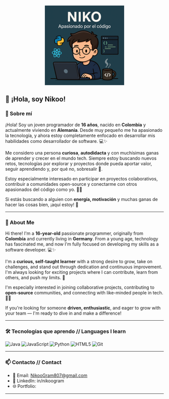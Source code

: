 <p align="center">
  <img src="Banner.png" alt="Niko banner" width="50%" />
</p>


## 👋 ¡Hola, soy Nikoo!

### 💫 Sobre mí

¡Hola! Soy un joven programador de **16 años**, nacido en **Colombia** y actualmente viviendo en **Alemania**. Desde muy pequeño me ha apasionado la tecnología, y ahora estoy completamente enfocado en desarrollar mis habilidades como desarrollador de software. 💻✨

Me considero una persona **curiosa**, **autodidacta** y con muchísimas ganas de aprender y crecer en el mundo tech. Siempre estoy buscando nuevos retos, tecnologías por explorar y proyectos donde pueda aportar valor, seguir aprendiendo y, por qué no, sobresalir 🚀.

Estoy especialmente interesado en participar en proyectos colaborativos, contribuir a comunidades open-source y conectarme con otros apasionados del código como yo. 💬🌐

Si estás buscando a alguien con **energía, motivación** y muchas ganas de hacer las cosas bien, ¡aquí estoy! 🙌

---

### 💫 About Me

Hi there! I'm a **16-year-old** passionate programmer, originally from **Colombia** and currently living in **Germany**. From a young age, technology has fascinated me, and now I'm fully focused on developing my skills as a software developer. 💻✨

I'm a **curious, self-taught learner** with a strong desire to grow, take on challenges, and stand out through dedication and continuous improvement. I'm always looking for exciting projects where I can contribute, learn from others, and push my limits. 🚀

I'm especially interested in joining collaborative projects, contributing to **open-source** communities, and connecting with like-minded people in tech. 💬🌐

If you're looking for someone **driven, enthusiastic**, and eager to grow with your team — I'm ready to dive in and make a difference!

---

### 🛠️ Tecnologías que aprendo // Languages ​​I learn

![Java](https://img.shields.io/badge/java-%23ED8B00.svg?style=for-the-badge&logo=openjdk&logoColor=white) ![JavaScript](https://img.shields.io/badge/javascript-%23323330.svg?style=for-the-badge&logo=javascript&logoColor=%23F7DF1E) ![Python](https://img.shields.io/badge/python-3670A0?style=for-the-badge&logo=python&logoColor=ffdd54) ![HTML5](https://img.shields.io/badge/html5-%23E34F26.svg?style=for-the-badge&logo=html5&logoColor=white) ![Git](https://img.shields.io/badge/git-%23F05033.svg?style=for-the-badge&logo=git&logoColor=white)


---

### 📫 Contacto // Contact

- 📧 Email: NikooGram807@gmail.com
- 💼 LinkedIn: in/nikoogram
- 🌐 Portfolio: 

---

<!--
**NikooGram/NikooGram** is a ✨ _special_ ✨ repository because its `README.md` (this file) appears on your GitHub profile.

Here are some ideas to get you started:

- 🔭 I’m currently working on ...
- 🌱 I’m currently learning ...
- 👯 I’m looking to collaborate on ...
- 🤔 I’m looking for help with ...
- 💬 Ask me about ...
- 📫 How to reach me: ...
- 😄 Pronouns: ...
- ⚡ Fun fact: ...
-->
